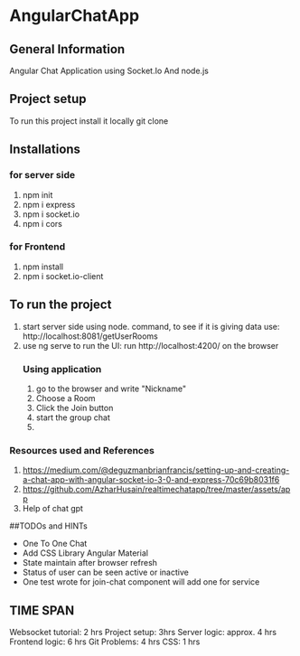 
# AngularChatApp
## General Information
Angular Chat Application using Socket.Io And node.js
## Project setup
To run this project install it locally
git clone 
## Installations

### for server side
1. npm init 
2. npm i express
3. npm i socket.io 
4. npm i cors

### for Frontend
1. npm install
2. npm i socket.io-client

## To run the project
1. start server side using node. command, to see if it is giving data use: http://localhost:8081/getUserRooms
2. use ng serve to run the UI: run http://localhost:4200/ on the browser
   ### Using application
   1. go to the browser and write "Nickname"
   2. Choose a Room
   3. Click the Join button
   4. start the group chat
   5. 
### Resources used and References
1. https://medium.com/@deguzmanbrianfrancis/setting-up-and-creating-a-chat-app-with-angular-socket-io-3-0-and-express-70c69b8031f6
2. https://github.com/AzharHusain/realtimechatapp/tree/master/assets/app
3. Help of chat gpt
   


##TODOs and HINTs

- One To One Chat
- Add CSS Library Angular Material
- State maintain after browser refresh
- Status of user can be seen active or inactive
- One test wrote for join-chat component will add one for service

## TIME SPAN
Websocket tutorial: 2 hrs
Project setup: 3hrs
Server logic: approx. 4 hrs
Frontend logic: 6 hrs
Git Problems: 4 hrs
CSS: 1 hrs
